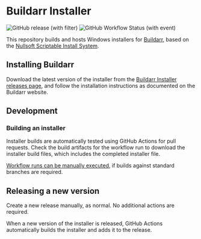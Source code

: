 # Buildarr Installer

![GitHub release (with filter)](https://img.shields.io/github/v/release/buildarr/buildarr-installer) ![GitHub Workflow Status (with event)](https://img.shields.io/github/actions/workflow/status/buildarr/buildarr-installer/test-build.yml)

This repository builds and hosts Windows installers for [Buildarr](https://buildarr.github.io), based on the [Nullsoft Scriptable Install System](https://en.wikipedia.org/wiki/Nullsoft_Scriptable_Install_System).

## Installing Buildarr

Download the latest version of the installer from the [Buildarr Installer releases page](https://github.com/buildarr/buildarr-installer/releases), and follow the installation instructions as documented on the Buildarr website.

## Development

### Building an installer

Installer builds are automatically tested using GitHub Actions for pull requests. Check the build artifacts for the workflow run to download the installer build files, which includes the completed installer file.

[Workflow runs can be manually executed](https://github.com/buildarr/buildarr-installer/actions/workflows/test-build.yml), if builds against standard branches are required.

## Releasing a new version

Create a new release manually, as normal. No additional actions are required.

When a new version of the installer is released, GitHub Actions automatically builds the installer and adds it to the release.
